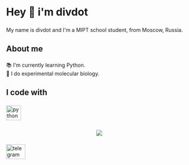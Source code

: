<h1 align="left">Hey 👋 i'm divdot</h1>

###

<p align="left">My name is divdot and I'm a MIPT school student, from Moscow, Russia.</p>

###

<h2 align="left">About me</h2>

###

<p align="left">📚 I'm currently learning Python.<br>🧪 I do experimental molecular biology.</p>

###

<h2 align="left">I code with</h2>

###

<div align="left">

  <img src="https://cdn.jsdelivr.net/gh/devicons/devicon/icons/python/python-original.svg" height="40" alt="python logo"  />
  <img width="12" />

</div>

###

<div align="center">
  <img src="https://profile-counter.glitch.me/mrjabka/count.svg?"  />
</div>

###

<div align="left">
  <a href="https://t.me/divdot" target="_blank">
    <img src="https://raw.githubusercontent.com/maurodesouza/profile-readme-generator/master/src/assets/icons/social/telegram/default.svg" width="52" height="40" alt="telegram logo"  />
  </a>
</div>

###
